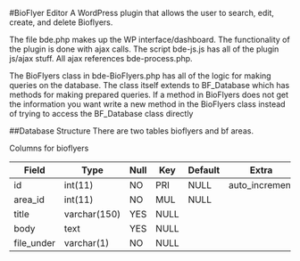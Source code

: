 #BioFlyer Editor 
A WordPress plugin that allows the user to search, edit, create, and delete Bioflyers. 

The file bde.php makes up the WP interface/dashboard. The functionality of the plugin is done with ajax calls. The script bde-js.js has all of the plugin js/ajax stuff. All ajax references bde-process.php. 

The BioFlyers class in bde-BioFlyers.php has all of the logic for making queries on the database. The class itself extends to BF_Database which has methods for making prepared queries. If a method in BioFlyers does not get the information you want write a new method in the BioFlyers class instead of trying to access the BF_Database class directly 

##Database Structure
There are two tables bioflyers and bf areas.

Columns for bioflyers

Field      |   Type       | Null | Key  | Default |     Extra      |
-----------|--------------|------|------|---------|----------------|
id         | int(11)      |  NO  | PRI  | NULL    | auto_increment |
area_id    | int(11)      |  NO	 | MUL  | NULL    |                |	 
title	     | varchar(150) |	 YES | NULL	|         |                | 
body	     | text	        |  YES | NULL	|         |                | 
file_under | varchar(1) 	|  NO	 | NULL	|         |                |
